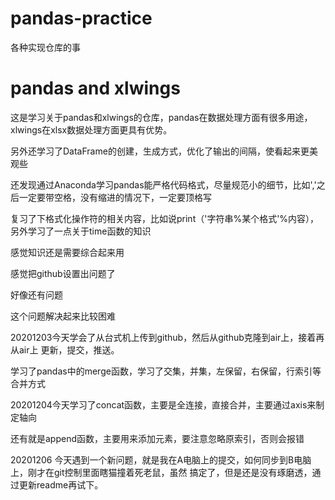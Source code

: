 # pandas-practice
各种实现仓库的事

 #  pandas and xlwings
这是学习关于pandas和xlwings的仓库，pandas在数据处理方面有很多用途，xlwings在xlsx数据处理方面更具有优势。

另外还学习了DataFrame的创建，生成方式，优化了输出的间隔，使看起来更美观些

还发现通过Anaconda学习pandas能严格代码格式，尽量规范小的细节，比如','之后一定要带空格，没有缩进的情况下，一定要顶格写

复习了下格式化操作符的相关内容，比如说print（'字符串%某个格式'%内容），另外学习了一点关于time函数的知识

感觉知识还是需要综合起来用

感觉把github设置出问题了

好像还有问题

这个问题解决起来比较困难

20201203今天学会了从台式机上传到github，然后从github克隆到air上，接着再从air上
更新，提交，推送。

学习了pandas中的merge函数，学习了交集，并集，左保留，右保留，行索引等合并方式

20201204今天学习了concat函数，主要是全连接，直接合并，主要通过axis来制定轴向

还有就是append函数，主要用来添加元素，要注意忽略原索引，否则会报错

20201206 今天遇到一个新问题，就是我在A电脑上的提交，如何同步到B电脑上，刚才在git控制里面瞎猫撞着死老鼠，虽然
搞定了，但是还是没有琢磨透，通过更新readme再试下。

 



